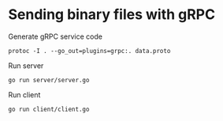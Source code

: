 # Sending binary files with gRPC

Generate gRPC service code

    protoc -I . --go_out=plugins=grpc:. data.proto
    
Run server

    go run server/server.go

Run client

    go run client/client.go